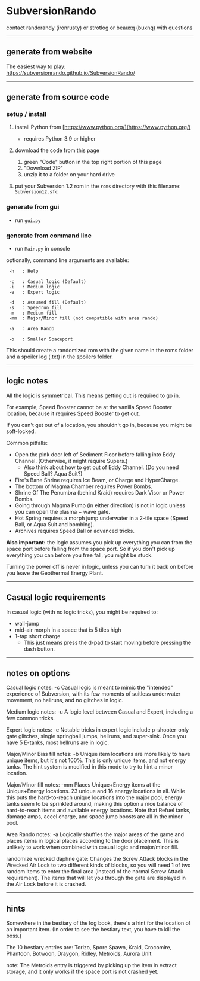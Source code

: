 # SubversionRando

contact randorandy (ironrusty) or strotlog or beauxq (buxnq) with questions

---

## generate from website

The easiest way to play: https://subversionrando.github.io/SubversionRando/

---

## generate from source code

### setup / install

1. install Python from [https://www.python.org/](https://www.python.org/)
   - requires Python 3.9 or higher

2. download the code from this page
   1. green "Code" button in the top right portion of this page
   2. "Download ZIP"
   3. unzip it to a folder on your hard drive

3. put your Subversion 1.2 rom in the `roms` directory with this filename: `Subversion12.sfc`

### generate from gui

 - run `gui.py`

### generate from command line

 - run `Main.py` in console

optionally, command line arguments are available:
```
 -h   : Help

 -c   : Casual logic (Default)
 -i   : Medium logic
 -e   : Expert logic

 -d   : Assumed fill (Default)
 -s   : Speedrun fill
 -m   : Medium fill
 -mm  : Major/Minor fill (not compatible with area rando)

 -a   : Area Rando

 -o   : Smaller Spaceport
```

This should create a randomized rom with the given name in the roms folder and a spoiler log (.txt) in the spoilers folder.

---

## logic notes

All the logic is symmetrical. This means getting out is required to go in.

For example, Speed Booster cannot be at the vanilla Speed Booster location, because it requires Speed Booster to get out.

If you can't get out of a location, you shouldn't go in, because you might be soft-locked.

Common pitfalls:
  - Open the pink door left of Sediment Floor before falling into Eddy Channel. (Otherwise, it might require Supers.)
     - Also think about how to get out of Eddy Channel. (Do you need Speed Ball? Aqua Suit?)
  - Fire's Bane Shrine requires Ice Beam, or Charge and HyperCharge.
  - The bottom of Magma Chamber requires Power Bombs.
  - Shrine Of The Penumbra (behind Kraid) requires Dark Visor or Power Bombs.
  - Going through Magma Pump (in either direction) is not in logic unless you can open the plasma + wave gate.
  - Hot Spring requires a morph jump underwater in a 2-tile space (Speed Ball, or Aqua Suit and bombing).
  - Archives requires Speed Ball or advanced tricks.

**Also important:** the logic assumes you pick up everything you can from the space port before falling from the space port.
So if you don't pick up everything you can before you free fall, you might be stuck.

Turning the power off is never in logic, unless you can turn it back on before you leave the Geothermal Energy Plant.

---

## Casual logic requirements

In casual logic (with no logic tricks), you might be required to:
  - wall-jump
  - mid-air morph in a space that is 5 tiles high
  - 1-tap short charge
     - This just means press the d-pad to start moving before pressing the dash button.
  <!-- there isn't a trick for this, but it will never be required in casual, because it's always combined with some other trick
  - underwater wall jump in a space 1-tile wide
     - If you just hold the d-pad left or right and repeatedly press jump, you'll get to the top of a space that is 1 tile wide. -->

---

## notes on options

Casual logic notes: -c
Casual logic is meant to mimic the "intended" experience of Subversion, with its few moments of suitless underwater movement, no hellruns, and no glitches in logic.

Medium logic notes: -u
A logic level between Casual and Expert, including a few common tricks.

Expert logic notes: -e
Notable tricks in expert logic include p-shooter-only gate glitches, single springball jumps, hellruns, and super-sink. Once you have 5 E-tanks, most hellruns are in logic.


Major/Minor Bias fill notes: -b
Unique item locations are more likely to have unique items, but it's not 100%. This is only unique items, and not energy tanks.
The hint system is modified in this mode to try to hint a minor location.

Major/Minor fill notes: -mm
Places Unique+Energy items at the Unique+Energy locations. 23 unique and 16 energy locations in all. While this puts the hard-to-reach unique locations into the major pool, energy tanks seem to be sprinkled around, making this option a nice balance of hard-to-reach items and available energy locations. Note that Refuel tanks, damage amps, accel charge, and space jump boosts are all in the minor pool.


Area Rando notes: -a
Logically shuffles the major areas of the game and places items in logical places according to the door placement.
This is unlikely to work when combined with casual logic and major/minor fill.


randomize wrecked daphne gate:
Changes the Screw Attack blocks in the Wrecked Air Lock to two different kinds of blocks, so you will need 1 of two random items to enter the final area (instead of the normal Screw Attack requirement).
The items that will let you through the gate are displayed in the Air Lock before it is crashed.

---

## hints

Somewhere in the bestiary of the log book, there's a hint for the location of an important item.
(In order to see the bestiary text, you have to kill the boss.)

The 10 bestiary entries are: Torizo, Spore Spawn, Kraid, Crocomire, Phantoon, Botwoon, Draygon, Ridley, Metroids, Aurora Unit

note: The Metroids entry is triggered by picking up the item in extract storage, and it only works if the space port is not crashed yet.

